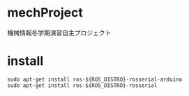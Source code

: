 # mechProject
機械情報冬学期演習自主プロジェクト

# install
```shell
sudo apt-get install ros-${ROS_DISTRO}-rosserial-arduino
sudo apt-get install ros-${ROS_DISTRO}-rosserial
```
